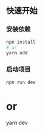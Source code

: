 ## 快速开始

### 安装依赖

```sh
npm install
# or
yarn add
```

### 启动项目

```sh
npm run dev
```
# or
yarn dev
```
